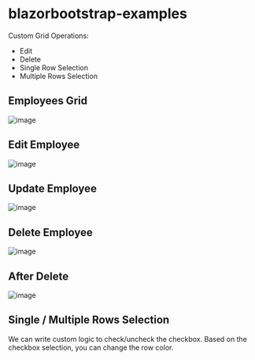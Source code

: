 # blazorbootstrap-examples

Custom Grid Operations:
- Edit
- Delete
- Single Row Selection
- Multiple Rows Selection

## Employees Grid
![image](https://user-images.githubusercontent.com/2337067/230451580-18ab4544-15f7-4e1c-b991-9b4424a1a0a2.png)

## Edit Employee
![image](https://user-images.githubusercontent.com/2337067/230451895-dad8cbeb-63b2-4834-8b7b-dfc3c71d2e81.png)

## Update Employee
![image](https://user-images.githubusercontent.com/2337067/230452078-a795a940-690b-48dc-ba58-72e35550d0d4.png)

## Delete Employee
![image](https://user-images.githubusercontent.com/2337067/230452303-41bf0c43-ce32-4f93-be7c-247775a5c930.png)

## After Delete
![image](https://user-images.githubusercontent.com/2337067/230452371-acf6d8ef-0967-4819-9b2b-ddc5722033be.png)

## Single / Multiple Rows Selection
We can write custom logic to check/uncheck the checkbox. Based on the checkbox selection, you can change the row color.

